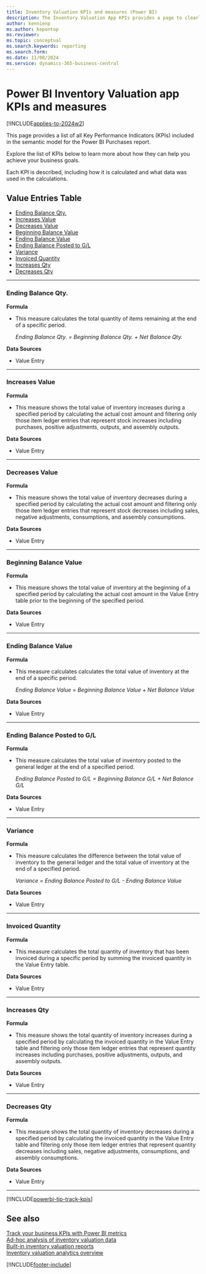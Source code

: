 ```yaml
---
title: Inventory Valuation KPIs and measures (Power BI)
description: The Inventory Valuation App KPIs provides a page to clearly identify all KPIs and Measures used in the Inventory Valuation Report.
author: kennienp
ms.author: kepontop
ms.reviewer: 
ms.topic: conceptual
ms.search.keywords: reporting
ms.search.form: 
ms.date: 11/08/2024
ms.service: dynamics-365-business-central
---
```


# Power BI Inventory Valuation app KPIs and measures

[!INCLUDE[applies-to-2024w2](includes/applies-to-2024w2.md)]

This page provides a list of all Key Performance Indicators (KPIs) included in the semantic model for the Power BI Purchases report. 

Explore the list of KPIs below to learn more about how they can help you achieve your business goals. 

Each KPI is described, including how it is calculated and what data was used in the calculations.

## Value Entries Table   
- [Ending Balance Qty.](#ending-balance-qty)  
- [Increases Value](#increases-value)  
- [Decreases Value](#decreases-value)  
- [Beginning Balance Value](#beginning-balance-value)  
- [Ending Balance Value](#ending-balance-value)  
- [Ending Balance Posted to G/L](#ending-balance-posted-to-gl)  
- [Variance](#variance)  
- [Invoiced Quantity](#invoiced-quantity)  
- [Increases Qty](#increases-qty)  
- [Decreases Qty](#decreases-qty)

---
### Ending Balance Qty.
**Formula**  
- This measure calculates the total quantity of items remaining at the end of a specific period.

  *Ending Balance Qty. = Beginning Balance Qty. + Net Balance Qty.*

**Data Sources**
- Value Entry 

---
### Increases Value
**Formula**  
- This measure shows the total value of inventory increases during a specified period by calculating the actual cost amount and filtering only those item ledger entries that represent stock increases including purchases, positive adjustments, outputs, and assembly outputs.

**Data Sources**
- Value Entry

---
### Decreases Value
**Formula**  
- This measure shows the total value of inventory decreases during a specified period by calculating the actual cost amount and filtering only those item ledger entries that represent stock decreases including sales, negative adjustments, consumptions, and assembly consumptions.

**Data Sources**
- Value Entry

---
### Beginning Balance Value
**Formula**  
- This measure shows the total value of inventory at the beginning of a specified period by calculating the actual cost amount in the Value Entry table prior to the beginning of the specified period.

**Data Sources**
- Value Entry

---
### Ending Balance Value
**Formula**  
- This measure calculates calculates the total value of inventory at the end of a specific period.

  *Ending Balance Value = Beginning Balance Value + Net Balance Value*

**Data Sources**
- Value Entry

---
### Ending Balance Posted to G/L
**Formula**  
- This measure calculates the total value of inventory posted to the general ledger at the end of a specified period.

  *Ending Balance Posted to G/L = Beginning Balance G/L + Net Balance G/L*

**Data Sources**
- Value Entry

---
### Variance
**Formula**  
- This measure calculates the difference between the total value of inventory to the general ledger and the total value of inventory at the end of a specified period.

  *Variance = Ending Balance Posted to G/L - Ending Balance Value*

**Data Sources**
- Value Entry

---
### Invoiced Quantity
**Formula**  
- This measure calculates the total quantity of inventory that has been invoiced during a specific period by summing the invoiced quantity in the Value Entry table.

**Data Sources**
- Value Entry

---
### Increases Qty
**Formula**  
- This measure shows the total quantity of inventory increases during a specified period by calculating the invoiced quantity in the Value Entry table and filtering only those item ledger entries that represent quantity increases including purchases, positive adjustments, outputs, and assembly outputs.

**Data Sources**
- Value Entry

---
### Decreases Qty
**Formula**  
- This measure shows the total quantity of inventory decreases during a specified period by calculating the invoiced quantity in the Value Entry table and filtering only those item ledger entries that represent quantity decreases including sales, negative adjustments, consumptions, and assembly consumptions.

**Data Sources**
- Value Entry

---
[!INCLUDE[powerbi-tip-track-kpis](includes/powerbi-tip-track-kpis.md)]


## See also

[Track your business KPIs with Power BI metrics](#TODO)   
[Ad-hoc analysis of inventory valuation data](#TODO)   
[Built-in inventory valuation reports](#TODO)   
[Inventory valuation analytics overview](#TODO)  

[!INCLUDE[footer-include](includes/footer-banner.md)]
